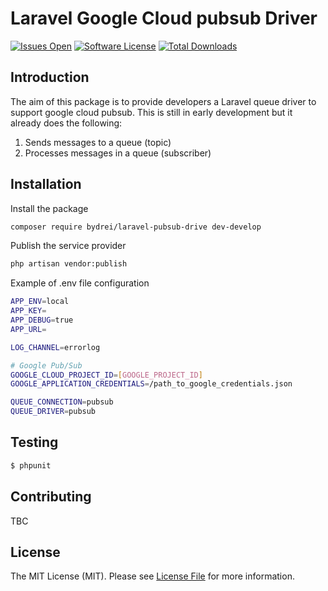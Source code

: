 # Laravel Google Cloud pubsub Driver

[![Issues Open](https://img.shields.io/github/issues/bydrei/laravel-pubsub-driver)](https://github.com/bydrei/laravel-pubsub-driver/issues)
[![Software License](https://img.shields.io/badge/license-MIT-brightgreen.svg?style=flat-square)](LICENSE)
[![Total Downloads](https://img.shields.io/packagist/dt/bydrei/laravel-pubsub-drive.svg?style=flat-square)](https://packagist.org/packages/bydrei/laravel-pubsub-drive)

## Introduction

The aim of this package is to provide developers a Laravel queue driver to support google cloud pubsub.
This is still in early development but it already does the following:

1. Sends messages to a queue (topic)
2. Processes messages in a queue (subscriber)

## Installation

Install the package

```bash
composer require bydrei/laravel-pubsub-drive dev-develop
```

Publish the service provider

```bash
php artisan vendor:publish 
```

Example of .env file configuration

```bash
APP_ENV=local
APP_KEY=
APP_DEBUG=true
APP_URL=

LOG_CHANNEL=errorlog

# Google Pub/Sub
GOOGLE_CLOUD_PROJECT_ID=[GOOGLE_PROJECT_ID]
GOOGLE_APPLICATION_CREDENTIALS=/path_to_google_credentials.json

QUEUE_CONNECTION=pubsub
QUEUE_DRIVER=pubsub
```

## Testing

``` bash
$ phpunit
```

## Contributing

TBC

## License

The MIT License (MIT). Please see [License File](https://github.com/bydrei/laravel-pubsub-driver/develop/LICENSE) for more information.